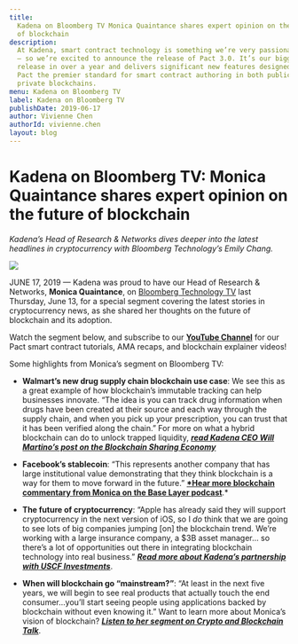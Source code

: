 ```yaml
---
title:
  Kadena on Bloomberg TV Monica Quaintance shares expert opinion on the future
  of blockchain
description:
  At Kadena, smart contract technology is something we’re very passionate about
  — so we’re excited to announce the release of Pact 3.0. It’s our biggest Pact
  release in over a year and delivers significant new features designed to make
  Pact the premier standard for smart contract authoring in both public and
  private blockchains.
menu: Kadena on Bloomberg TV
label: Kadena on Bloomberg TV
publishDate: 2019-06-17
author: Vivienne Chen
authorId: vivienne.chen
layout: blog
---
```


# Kadena on Bloomberg TV: Monica Quaintance shares expert opinion on the future of blockchain

_Kadena’s Head of Research & Networks dives deeper into the latest headlines in
cryptocurrency with Bloomberg Technology’s Emily Chang._

![](/assets/blog/1_Jn4K9DNbEyk6p814dyNcMA.webp)

JUNE 17, 2019 — Kadena was proud to have our Head of Research & Networks,
**Monica Quaintance**, on
[Bloomberg Technology TV](https://www.bloomberg.com/news/videos...) last
Thursday, June 13, for a special segment covering the latest stories in
cryptocurrency news, as she shared her thoughts on the future of blockchain and
its adoption.

Watch the segment below, and subscribe to our
**[YouTube Channel](http://youtube.com/KadenaBlockchain)** for our Pact smart
contract tutorials, AMA recaps, and blockchain explainer videos!

[](https://www.youtube.com/watch?v=Zfy6lj818KY)

Some highlights from Monica’s segment on Bloomberg TV:

- **Walmart’s new drug supply chain blockchain use case**: We see this as a
  great example of how blockchain’s immutable tracking can help businesses
  innovate. “The idea is you can track drug information when drugs have been
  created at their source and each way through the supply chain, and when you
  pick up your prescription, you can trust that it has been verified along the
  chain.” For more on what a hybrid blockchain can do to unlock trapped
  liquidity,
  _**[read Kadena CEO Will Martino’s post on the Blockchain Sharing Economy](/docs/blogchain/2018/blockchain-future-smart-contract-sharing-economy-2018-12-17)**_

- **Facebook’s stablecoin**: “This represents another company that has large
  institutional value demonstrating that they think blockchain is a way for them
  to move forward in the future.”
  **[\*Hear more blockchain commentary from Monica on the Base Layer podcast](https://podcasts.apple.com/us/podcast/base-layer-episode-021-monica-quaintance-kadena/id1445373535?i=1000434507154)**.\*

- **The future of cryptocurrency**: “Apple has already said they will support
  cryptocurrency in the next version of iOS, so I _do_ think that we are going
  to see lots of big companies jumping [on] the blockchain trend. We’re working
  with a large insurance company, a $3B asset manager… so there’s a lot of
  opportunities out there in integrating blockchain technology into real
  business.”
  _**[Read more about Kadena’s partnership with USCF Investments](https://www.coindesk.com/enterprise-blockchain-kadena-announces-mainnet-launch-this-october)**_.

- **When will blockchain go “mainstream?”**: “At least in the next five years,
  we will begin to see real products that actually touch the end consumer…you’ll
  start seeing people using applications backed by blockchain without even
  knowing it.” Want to learn more about Monica’s vision of blockchain?
  _**[Listen to her segment on Crypto and Blockchain Talk](http://cryptoandblockchaintalk.com/monica-quaintance-explains-the-blockchain-sharing-economy-57)**_.
